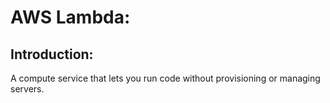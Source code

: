 # AWS Lambda:
## Introduction:
A compute service that lets you run code without provisioning or managing servers.